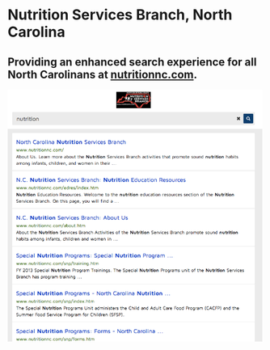 # Nutrition Services Branch, North Carolina

## Providing an enhanced search experience for all North Carolinans at [nutritionnc.com](http://nutritionnc.com/).

[![Nutrition NC Screenshot](/img/customers-nutritionnc.png "Nutrition NC Screenshot")](http://search.usa.gov/search?utf8=%E2%9C%93&affiliate=nutrition&query=nutrition&commit=Search&m=true)
